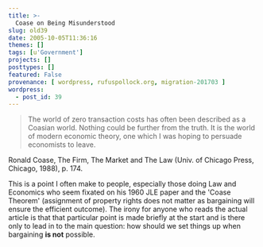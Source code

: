 ```yaml
---
title: >-
  Coase on Being Misunderstood
slug: old39
date: 2005-10-05T11:36:16
themes: []
tags: [u'Government']
projects: []
posttypes: []
featured: False
provenance: [ wordpress, rufuspollock.org, migration-201703 ]
wordpress:
  - post_id: 39
---
```


<blockquote>
<p>The world of zero transaction costs has often been described as a Coasian world. Nothing could be further from the truth. It is the world of modern economic theory, one which I was hoping to persuade economists to leave.
</p>
</blockquote>
<p>
Ronald Coase, The Firm, The Market and The Law (Univ. of Chicago Press, Chicago, 1988), p. 174.
</p>
<p>
This is a point I often make to people, especially those doing Law and Economics who seem fixated on his 1960 JLE paper and the 'Coase Theorem' (assignment of property rights does not matter as bargaining will ensure the efficient outcome). The irony for anyone who reads the actual article is that that particular point is made briefly at the start and is there only to lead in to the main question: how should we set things up when bargaining <strong>is not</strong> possible.
</p>

